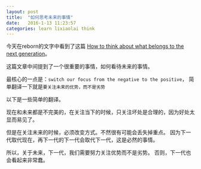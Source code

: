 ```yaml
---
layout: post
title:  "如何思考未来的事情"
date:   2016-1-13 11:23:57
categories: learn lixiaolai think
---
```


今天在reborn的文字中看到了这篇 [How to think about what belongs to the next generation](http://xiaolai.li/post/101307573075/how-to-think-about-what-belongs-to-the-next)。


这篇文章中间提到了一个很重要的事情，如何看待未来的事情。

最核心的一点是：`switch our focus from the negative to the positive`，
简单翻译一下就是`要关注未来的优势，而不是劣势`

以下是一些简单的翻译。

现在和未来都是不完美的，在关注当下的时候，只关注坏处是合理的，因为好处太显而易见了。

但是在关注未来的时候，必须改变方式。不然很有可能会丢失掉重点。
因为下一代取代现在，再下一代的下一代会取代下一代，这是必然的事情。

所以，关于未来，下一代，我们需要努力关注优势而不是劣势。
否则，下一代也会看起来非常蠢。
